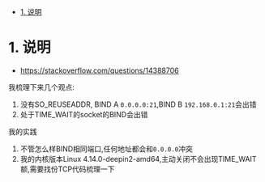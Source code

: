 
<!-- TOC -->

- [1. 说明](#1-说明)

<!-- /TOC -->



<a id="markdown-1-说明" name="1-说明"></a>
# 1. 说明

* https://stackoverflow.com/questions/14388706

我梳理下来几个观点:
1. 没有SO_REUSEADDR, BIND A `0.0.0.0:21`,BIND B `192.168.0.1:21`会出错
2. 处于TIME_WAIT的socket的BIND会出错

我的实践
1. 不管怎么样BIND相同端口,任何地址都会和`0.0.0.0`冲突
2. 我的内核版本Linux 4.14.0-deepin2-amd64,主动关闭不会出现TIME_WAIT额,需要找份TCP代码梳理一下

